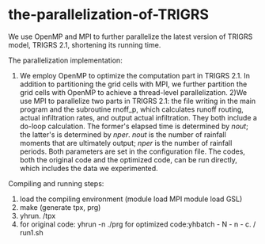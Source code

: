# the-parallelization-of-TRIGRS
We use OpenMP and MPI to further parallelize the latest version of TRIGRS model, TRIGRS 2.1, shortening its running time.

The parallelization implementation:
1) We employ OpenMP to optimize the computation part in TRIGRS 2.1. In addition to partitioning the grid cells with MPI, we further partition the grid cells with OpenMP to achieve a thread-level parallelization.
2)We use MPI to parallelize two parts in TRIGRS 2.1: the file writing in the main program and the subroutine rnoff_p, which calculates runoff routing, actual infiltration rates, and output actual infiltration. They both include a do-loop calculation. The former's elapsed time is determined by $nout$; the latter's is determined by $nper$. $nout$ is the number of rainfall moments that are ultimately output; $nper$ is the number of rainfall periods. Both parameters are set in the configuration file.
The codes, both the original code and the optimized code, can be run directly, which includes the data we experimented.

Compiling and running steps: 
1) load the compiling environment (module load MPI module load GSL)
2) make (generate tpx, prg) 
3) yhrun. /tpx
4) for original code: yhrun -n ./prg
   for optimized code:yhbatch - N - n - c. / run1.sh 
